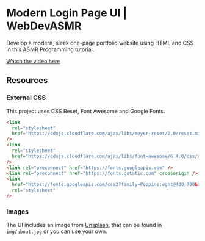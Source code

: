 # Modern Login Page UI | WebDevASMR

Develop a modern, sleek one-page portfolio website using HTML and CSS in this ASMR Programming tutorial.

[Watch the video here](https://youtu.be/Z9d-XjU-xFA?sub_confirmation=1)

## Resources

### External CSS

This project uses CSS Reset, Font Awesome and Google Fonts.

```html
<link
  rel="stylesheet"
  href="https://cdnjs.cloudflare.com/ajax/libs/meyer-reset/2.0/reset.min.css"
/>
<link
  rel="stylesheet"
  href="https://cdnjs.cloudflare.com/ajax/libs/font-awesome/6.4.0/css/all.min.css"
/>
<link rel="preconnect" href="https://fonts.googleapis.com" />
<link rel="preconnect" href="https://fonts.gstatic.com" crossorigin />
<link
  href="https://fonts.googleapis.com/css2?family=Poppins:wght@400;700&display=swap"
  rel="stylesheet"
/>
```

### Images

The UI includes an image from [Unsplash](https://unsplash.com/photos/85J99sGggnwA), that can be found in `img/about.jpg` or you can use your own.
